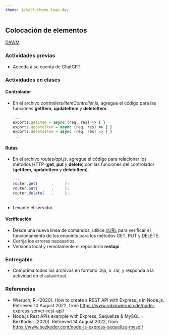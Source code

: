 ```yaml
---
theme: jekyll-theme-leap-day
---
```


## Colocación de elementos

[DAWM](/DAWM/)

### Actividades previas

* Acceda a su cuenta de ChatGPT.

### Actividades en clases

#### Controlador

* En el archivo _controllers/itemController.js_, agregue el código para las funciones **getItem**, **updateItem** y **deleteItem**.

    ```typescript
    ...
    exports.getItem = async (req, res) => { }
    exports.updateItem = async (req, res) => { }
    exports.deleteItem = async (req, res) => { }
    ...
    ```

#### Rutas

* En el archivo _routes/api.js_, agregue el código para relacionar los métodos HTTP (**get**, **put** y **delete**) con las funciones del controlador (**getItem**, **updateItem** y **deleteItem**).

    ```typescript
    ...
    router.get(      ,     );
    router.put(      ,     );
    router.delete(   ,     );
    ...
    ```

* Levante el servidor.

#### Verificación

* Desde una nueva línea de comandos, utilice [cURL](https://curl.se/) para verificar el funcionamiento de los enpoints para los métodos GET, PUT y DELETE.
* Corrija los errores necesarios 
* Versiona local y remotamente el repositorio **restapi**.

### Entregable

* Comprima todos los archivos en formato .zip, o .rar, y responda a la actividad en el aulavirtual.

### Referencias

* Wieruch, R. (2020). How to create a REST API with Express.js in Node.js. Retrieved 10 August 2022, from https://www.robinwieruch.de/node-express-server-rest-api/
* Node.js Rest APIs example with Express, Sequelize & MySQL - BezKoder. (2020). Retrieved 14 August 2022, from https://www.bezkoder.com/node-js-express-sequelize-mysql/